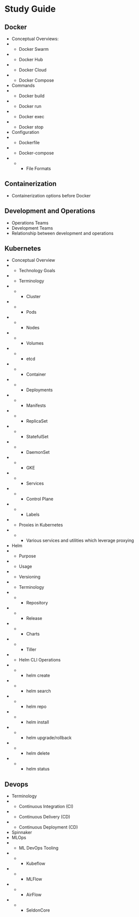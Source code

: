 # Study Guide

## Docker
* Conceptual Overviews:
* * Docker Swarm
* * Docker Hub
* * Docker Cloud
* * Docker Compose
* Commands
* * Docker build
* * Docker run
* * Docker exec
* * Docker stop
* Configuration
* * Dockerfile
* * Docker-compose
* * * File Formats
## Containerization
* Containerization options before Docker
## Development and Operations
* Operations Teams
* Development Teams
* Relationship between development and operations
## Kubernetes
* Conceptual Overview
* * Technology Goals
* * Terminology
* * * Cluster
* * * Pods
* * * Nodes
* * * Volumes
* * * etcd
* * * Container
* * * Deployments
* * * Manifests
* * * ReplicaSet
* * * StatefulSet
* * * DaemonSet
* * * GKE
* * * Services
* * * Control Plane
* * * Labels
* * Proxies in Kubernetes
* * * Various services and utilities which leverage proxying
* Helm
* * Purpose
* * Usage
* * Versioning
* * Terminology
* * * Repository
* * * Release
* * * Charts
* * * Tiller
* * Helm CLI Operations
* * * helm create
* * * helm search
* * * helm repo
* * * helm install
* * * helm upgrade/rollback
* * * helm delete
* * * helm status

## Devops
* Terminology
* * Continuous Integration (CI)
* * Continuous Delivery (CD)
* * Continuous Deployment (CD)
* Spinnaker
* MLOps
* * ML DevOps Tooling
* * * Kubeflow
* * * MLFlow
* * * AirFlow
* * * SeldonCore
